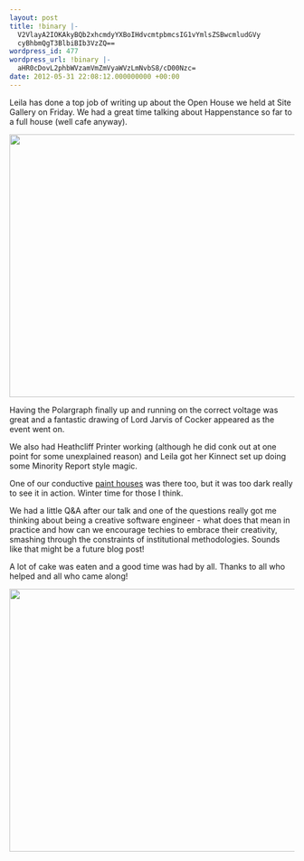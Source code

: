 ```yaml
---
layout: post
title: !binary |-
  V2VlayA2IOKAkyBQb2xhcmdyYXBoIHdvcmtpbmcsIG1vYmlsZSBwcmludGVy
  cyBhbmQgT3BlbiBIb3VzZQ==
wordpress_id: 477
wordpress_url: !binary |-
  aHR0cDovL2phbWVzamVmZmVyaWVzLmNvbS8/cD00Nzc=
date: 2012-05-31 22:08:12.000000000 +00:00
---
```

Leila has done a top job of writing up about the Open House we held at Site Gallery on Friday. We had a great time talking about Happenstance so far to a full house (well cafe anyway).

<a href="http://jamesjefferies.com/?attachment_id=551" rel="attachment wp-att-551"><img class="alignnone size-large wp-image-551" src="http://happenstanceproject.com/assets/wp-content/uploads/2012/05/settingupopenhouse-620x465.jpg" alt="" width="620" height="465" /></a>

Having the Polargraph finally up and running on the correct voltage was great and a fantastic drawing of Lord Jarvis of Cocker appeared as the event went on.

We also had Heathcliff Printer working (although he did conk out at one point for some unexplained reason) and Leila got her Kinnect set up doing some Minority Report style magic.

One of our conductive <a href="http://www.bareconductive.com/paper-houses">paint houses</a> was there too, but it was too dark really to see it in action. Winter time for those I think.

We had a little Q&amp;A after our talk and one of the questions really got me thinking about being a creative software engineer - what does that mean in practice and how can we encourage techies to embrace their creativity, smashing through the constraints of institutional methodologies. Sounds like that might be a future blog post!

A lot of cake was eaten and a good time was had by all. Thanks to all who helped and all who came along!

<a href="http://jamesjefferies.com/?attachment_id=552" rel="attachment wp-att-552"><img class="alignnone size-large wp-image-552" src="http://happenstanceproject.com/assets/wp-content/uploads/2012/05/openhouseeatingcake-620x465.jpg" alt="" width="620" height="465" /></a>

&nbsp;

